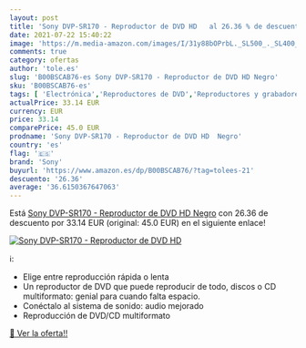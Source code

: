 ```yaml
---
layout: post
title: 'Sony DVP-SR170 - Reproductor de DVD HD   al 26.36 % de descuento'
date: 2021-07-22 15:40:22
image: 'https://m.media-amazon.com/images/I/31y88bOPrbL._SL500_._SL400_.jpg'
comments: true
category: ofertas
author: 'tole.es'
slug: 'B00BSCAB76-es Sony DVP-SR170 - Reproductor de DVD HD Negro'
sku: 'B00BSCAB76-es'
tags: [ 'Electrónica','Reproductores de DVD','Reproductores y grabadores de DVD','TV, vídeo y home cinema','sony', ]
actualPrice: 33.14 EUR
currency: EUR
price: 33.14
comparePrice: 45.0 EUR
prodname: 'Sony DVP-SR170 - Reproductor de DVD HD  Negro'
country: 'es'
flag: '🇪🇸'
brand: 'Sony'
buyurl: 'https://www.amazon.es/dp/B00BSCAB76/?tag=tolees-21'
descuento: '26.36'
average: '36.6150367647063'
---
```


Está [Sony DVP-SR170 - Reproductor de DVD HD  Negro](https://www.amazon.es/dp/B00BSCAB76/?tag=tolees-21) con 26.36 de descuento por 33.14 EUR (original: 45.0 EUR) en el siguiente enlace!

[![Sony DVP-SR170 - Reproductor de DVD HD  ](https://m.media-amazon.com/images/I/31y88bOPrbL._SL500_._SL400_.jpg)](https://www.amazon.es/dp/B00BSCAB76/?tag=tolees-21)

ℹ️:

- Elige entre reproducción rápida o lenta
- Un reproductor de DVD que puede reproducir de todo, discos o CD multiformato: genial para cuando falta espacio.
- Conéctalo al sistema de sonido: audio mejorado
- Reproducción de DVD/CD multiformato

[🛒 Ver la oferta!!](https://www.amazon.es/dp/B00BSCAB76/?tag=tolees-21)
